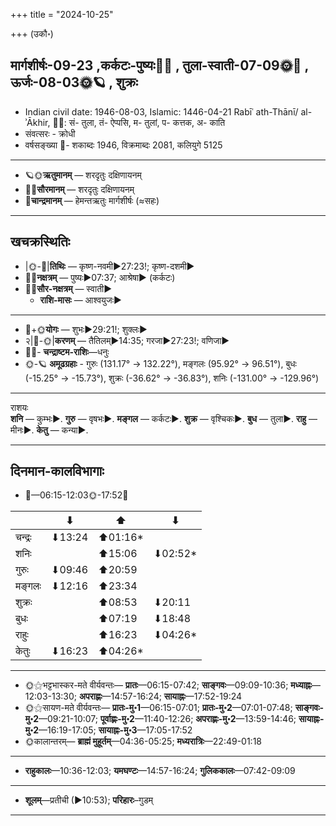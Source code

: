 +++
title = "2024-10-25"

+++
(उकौ॰)
## मार्गशीर्षः-09-23  ,कर्कटः-पुष्यः🌛🌌  ,  तुला-स्वाती-07-09🌞🌌  ,  ऊर्जः-08-03🌞🪐  , शुक्रः
- Indian civil date: 1946-08-03, Islamic: 1446-04-21 Rabīʿ ath-Thānī/ al-ʾĀkhir, 🌌🌞: सं- तुला, तं- ऐप्पसि, म- तुलां, प- कत्तक, अ- काति
- संवत्सरः - क्रोधी
- वर्षसङ्ख्या 🌛- शकाब्दः 1946, विक्रमाब्दः 2081, कलियुगे 5125
___________________
- 🪐🌞**ऋतुमानम्** — शरदृतुः दक्षिणायनम्
- 🌌🌞**सौरमानम्** — शरदृतुः दक्षिणायनम्
- 🌛**चान्द्रमानम्** — हेमन्तऋतुः मार्गशीर्षः (≈सहः)
___________________


## खचक्रस्थितिः
- |🌞-🌛|**तिथिः** — कृष्ण-नवमी►27:23!; कृष्ण-दशमी►  
- 🌌🌛**नक्षत्रम्** — पुष्यः►07:37; आश्रेषा► (कर्कटः)  
- 🌌🌞**सौर-नक्षत्रम्** — स्वाती►  
  - **राशि-मासः** — आश्वयुजः► 
___________________
- 🌛+🌞**योगः** — शुभः►29:21!; शुक्लः►  
- २|🌛-🌞|**करणम्** — तैतिलम्►14:35; गरजा►27:23!; वणिजा►  
- 🌌🌛- **चन्द्राष्टम-राशिः**—धनुः  
- 🌞-🪐 **अमूढग्रहाः** - गुरुः (131.17° → 132.22°), मङ्गलः (95.92° → 96.51°), बुधः (-15.25° → -15.73°), शुक्रः (-36.62° → -36.83°), शनिः (-131.00° → -129.96°)
___________________
राशयः  
**शनि** — कुम्भः►. **गुरु** — वृषभः►. **मङ्गल** — कर्कटः►. **शुक्र** — वृश्चिकः►. **बुध** — तुला►. **राहु** — मीनः►. **केतु** — कन्या►. 
___________________


## दिनमान-कालविभागाः
- 🌅—06:15-12:03🌞-17:52🌇  

|      |⬇     |⬆     |⬇     |
|------|-----|-----|------|
|चन्द्रः|⬇13:24 |⬆01:16*|     |
|शनिः   |     |⬆15:06 |⬇02:52*|
|गुरुः  |⬇09:46 |⬆20:59 |     |
|मङ्गलः |⬇12:16 |⬆23:34 |     |
|शुक्रः |     |⬆08:53 |⬇20:11 |
|बुधः   |     |⬆07:19 |⬇18:48 |
|राहुः  |     |⬆16:23 |⬇04:26*|
|केतुः  |⬇16:23 |⬆04:26*|     |
___________________
- 🌞⚝भट्टभास्कर-मते वीर्यवन्तः— **प्रातः**—06:15-07:42; **साङ्गवः**—09:09-10:36; **मध्याह्नः**—12:03-13:30; **अपराह्णः**—14:57-16:24; **सायाह्नः**—17:52-19:24  
- 🌞⚝सायण-मते वीर्यवन्तः— **प्रातः-मु॰1**—06:15-07:01; **प्रातः-मु॰2**—07:01-07:48; **साङ्गवः-मु॰2**—09:21-10:07; **पूर्वाह्णः-मु॰2**—11:40-12:26; **अपराह्णः-मु॰2**—13:59-14:46; **सायाह्नः-मु॰2**—16:19-17:05; **सायाह्नः-मु॰3**—17:05-17:52  
- 🌞कालान्तरम्— **ब्राह्मं मुहूर्तम्**—04:36-05:25; **मध्यरात्रिः**—22:49-01:18  
___________________
- **राहुकालः**—10:36-12:03; **यमघण्टः**—14:57-16:24; **गुलिककालः**—07:42-09:09  
___________________
- **शूलम्**—प्रतीची (►10:53); **परिहारः**–गुडम्  
___________________
